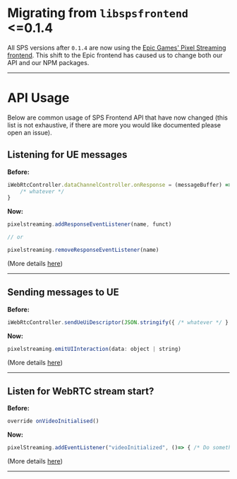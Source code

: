 # Migrating from `libspsfrontend` <=0.1.4

All SPS versions after `0.1.4` are now using the [Epic Games' Pixel Streaming frontend](https://github.com/EpicGames/PixelStreamingInfrastructure/tree/master/Frontend). This shift to the Epic frontend has caused us to change both our API and our NPM packages.

---

# API Usage

Below are common usage of SPS Frontend API that have now changed (this list is not exhaustive, if there are more you would like documented please open an issue).

## Listening for UE messages

**Before:** 
```js
iWebRtcController.dataChannelController.onResponse = (messageBuffer) => { 
	/* whatever */ 
}
```

**Now:**
```js
pixelstreaming.addResponseEventListener(name, funct)

// or

pixelstreaming.removeResponseEventListener(name)
```

(More details [here](https://github.com/EpicGames/PixelStreamingInfrastructure/pull/132))

---

## Sending messages to UE

**Before:** 
```js
iWebRtcController.sendUeUiDescriptor(JSON.stringify({ /* whatever */ } )) 
```

**Now:**
```js
pixelstreaming.emitUIInteraction(data: object | string)
```

(More details [here](https://github.com/EpicGames/PixelStreamingInfrastructure/pull/132))

---

## Listen for WebRTC stream start?

**Before:** 
```js
override onVideoInitialised()
```

**Now:**
```js
pixelStreaming.addEventListener("videoInitialized", ()=> { /* Do something */ });
```

(More details [here](https://github.com/EpicGames/PixelStreamingInfrastructure/pull/110))

------